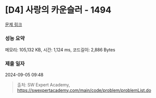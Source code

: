 # [D4] 사랑의 카운슬러 - 1494 

[문제 링크](https://swexpertacademy.com/main/code/problem/problemDetail.do?contestProbId=AV2b_WPaAEIBBASw) 

### 성능 요약

메모리: 105,132 KB, 시간: 1,124 ms, 코드길이: 2,886 Bytes

### 제출 일자

2024-09-05 09:48



> 출처: SW Expert Academy, https://swexpertacademy.com/main/code/problem/problemList.do